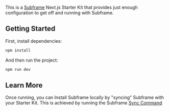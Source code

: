 This is a [Subframe](https://subframe.com) Next.js Starter Kit that provides just enough configuration to get off and running with Subframe.

## Getting Started

First, install dependencies:

```bash
npm install
```

And then run the project:

```bash
npm run dev
```

## Learn More

Once running, you can Install Subframe locally by "syncing" Subframe with your Starter Kit. This is achieved by running the Subframe [Sync Command](https://docs.subframe.com/installation)
